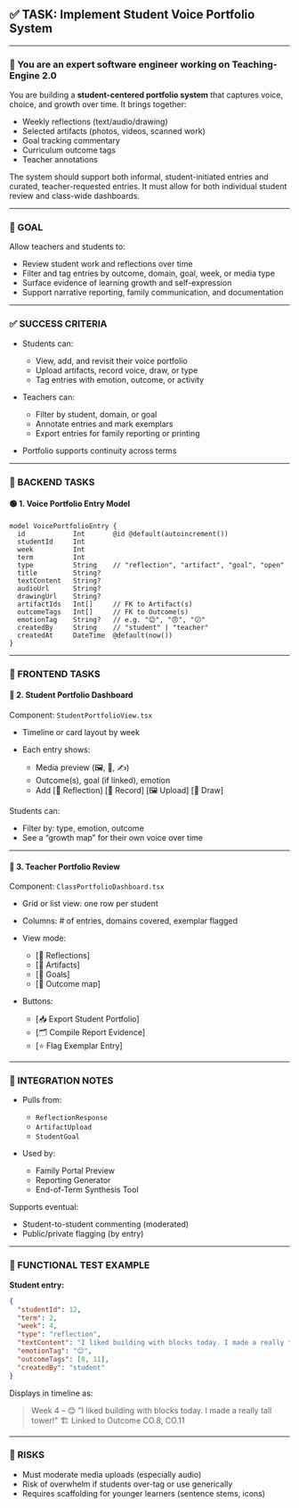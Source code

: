 ## ✅ TASK: Implement Student Voice Portfolio System

---

### 🧠 You are an expert software engineer working on Teaching-Engine 2.0

You are building a **student-centered portfolio system** that captures voice, choice, and growth over time. It brings together:

- Weekly reflections (text/audio/drawing)
- Selected artifacts (photos, videos, scanned work)
- Goal tracking commentary
- Curriculum outcome tags
- Teacher annotations

The system should support both informal, student-initiated entries and curated, teacher-requested entries. It must allow for both individual student review and class-wide dashboards.

---

### 🔹 GOAL

Allow teachers and students to:

- Review student work and reflections over time
- Filter and tag entries by outcome, domain, goal, week, or media type
- Surface evidence of learning growth and self-expression
- Support narrative reporting, family communication, and documentation

---

### ✅ SUCCESS CRITERIA

- Students can:

  - View, add, and revisit their voice portfolio
  - Upload artifacts, record voice, draw, or type
  - Tag entries with emotion, outcome, or activity

- Teachers can:

  - Filter by student, domain, or goal
  - Annotate entries and mark exemplars
  - Export entries for family reporting or printing

- Portfolio supports continuity across terms

---

### 🔧 BACKEND TASKS

#### 🟢 1. Voice Portfolio Entry Model

```prisma
model VoicePortfolioEntry {
  id            Int       @id @default(autoincrement())
  studentId     Int
  week          Int
  term          Int
  type          String    // "reflection", "artifact", "goal", "open"
  title         String?
  textContent   String?
  audioUrl      String?
  drawingUrl    String?
  artifactIds   Int[]     // FK to Artifact(s)
  outcomeTags   Int[]     // FK to Outcome(s)
  emotionTag    String?   // e.g. "😊", "😠", "😕"
  createdBy     String    // "student" | "teacher"
  createdAt     DateTime  @default(now())
}
```

---

### 🎨 FRONTEND TASKS

#### 🔵 2. Student Portfolio Dashboard

Component: `StudentPortfolioView.tsx`

- Timeline or card layout by week
- Each entry shows:

  - Media preview (🖼️, 🎤, ✍️)
  - Outcome(s), goal (if linked), emotion
  - Add \[💬 Reflection] \[🎤 Record] \[🖼️ Upload] \[🎨 Draw]

Students can:

- Filter by: type, emotion, outcome
- See a “growth map” for their own voice over time

---

#### 🔵 3. Teacher Portfolio Review

Component: `ClassPortfolioDashboard.tsx`

- Grid or list view: one row per student
- Columns: # of entries, domains covered, exemplar flagged
- View mode:

  - \[🧠 Reflections]
  - \[📎 Artifacts]
  - \[🏁 Goals]
  - \[🎯 Outcome map]

- Buttons:

  - \[📥 Export Student Portfolio]
  - \[🗂️ Compile Report Evidence]
  - \[⭐ Flag Exemplar Entry]

---

### 🔗 INTEGRATION NOTES

- Pulls from:

  - `ReflectionResponse`
  - `ArtifactUpload`
  - `StudentGoal`

- Used by:

  - Family Portal Preview
  - Reporting Generator
  - End-of-Term Synthesis Tool

Supports eventual:

- Student-to-student commenting (moderated)
- Public/private flagging (by entry)

---

### 🧪 FUNCTIONAL TEST EXAMPLE

**Student entry:**

```json
{
  "studentId": 12,
  "term": 2,
  "week": 4,
  "type": "reflection",
  "textContent": "I liked building with blocks today. I made a really tall tower!",
  "emotionTag": "😊",
  "outcomeTags": [8, 11],
  "createdBy": "student"
}
```

Displays in timeline as:

> Week 4 – 😊
> "I liked building with blocks today. I made a really tall tower!"
> 🏗️ Linked to Outcome CO.8, CO.11

---

### 🚩 RISKS

- Must moderate media uploads (especially audio)
- Risk of overwhelm if students over-tag or use generically
- Requires scaffolding for younger learners (sentence stems, icons)
